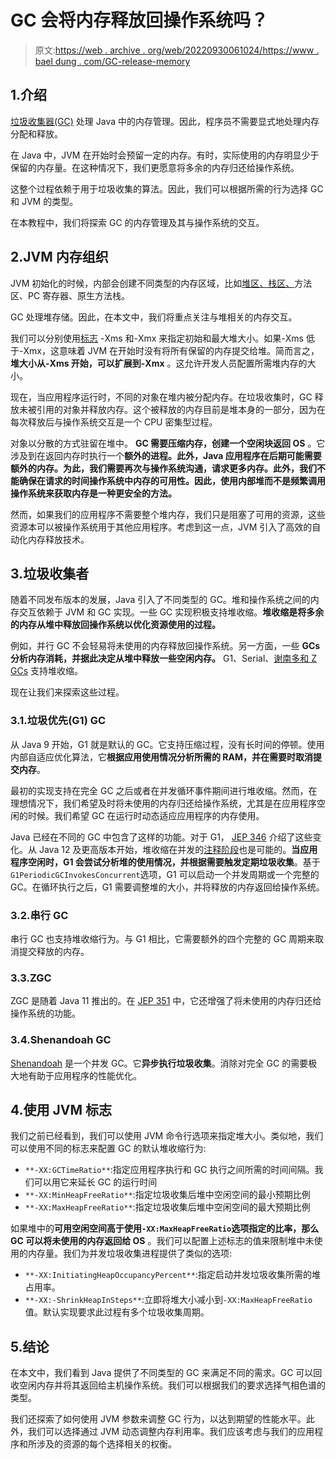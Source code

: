 # GC 会将内存释放回操作系统吗？

> 原文:[https://web . archive . org/web/20220930061024/https://www . bael dung . com/GC-release-memory](https://web.archive.org/web/20220930061024/https://www.baeldung.com/gc-release-memory)

## 1.介绍

[垃圾收集器(GC)](/web/20220524070404/https://www.baeldung.com/jvm-garbage-collectors) 处理 Java 中的内存管理。因此，程序员不需要显式地处理内存分配和释放。

在 Java 中，JVM 在开始时会预留一定的内存。有时，实际使用的内存明显少于保留的内存量。在这种情况下，我们更愿意将多余的内存归还给操作系统。

这整个过程依赖于用于垃圾收集的算法。因此，我们可以根据所需的行为选择 GC 和 JVM 的类型。

在本教程中，我们将探索 GC 的内存管理及其与操作系统的交互。

## 2.JVM 内存组织

JVM 初始化的时候，内部会创建不同类型的内存区域，比如[堆区、栈区、](/web/20220524070404/https://www.baeldung.com/java-stack-heap)方法区、PC 寄存器、原生方法栈。

GC 处理堆存储。因此，在本文中，我们将重点关注与堆相关的内存交互。

我们可以分别使用[标志](/web/20220524070404/https://www.baeldung.com/jvm-parameters) -Xms 和-Xmx 来指定初始和最大堆大小。如果-Xms 低于-Xmx，这意味着 JVM 在开始时没有将所有保留的内存提交给堆。简而言之，**堆大小从-Xms 开始，可以扩展到-Xmx** 。这允许开发人员配置所需堆内存的大小。

现在，当应用程序运行时，不同的对象在堆内被分配内存。在垃圾收集时，GC 释放未被引用的对象并释放内存。这个被释放的内存目前是堆本身的一部分，因为在每次释放后与操作系统交互是一个 CPU 密集型过程。

对象以分散的方式驻留在堆中。 **GC 需要压缩内存，创建一个空闲块返回 OS** 。它涉及到在返回内存时执行一个**额外的进程。此外，Java 应用程序在后期可能需要额外的内存。为此，**我们需要再次与操作系统沟通，请求更多内存**。此外，**我们不能确保在请求的时间**操作系统中内存的可用性。因此，使用内部堆而不是频繁调用操作系统来获取内存是一种更安全的方法。**

然而，如果我们的应用程序不需要整个堆内存，我们只是阻塞了可用的资源，这些资源本可以被操作系统用于其他应用程序。考虑到这一点，JVM 引入了高效的自动化内存释放技术。

## 3.垃圾收集者

随着不同发布版本的发展，Java 引入了不同类型的 GC。堆和操作系统之间的内存交互依赖于 JVM 和 GC 实现。一些 GC 实现积极支持堆收缩。**堆收缩是将多余的内存从堆中释放回操作系统以优化资源使用的过程。**

例如，并行 GC 不会轻易将未使用的内存释放回操作系统。另一方面，一些 **GCs 分析内存消耗，并据此决定从堆中释放一些空闲内存。** G1、Serial、[谢南多和 Z GCs](/web/20220524070404/https://www.baeldung.com/jvm-experimental-garbage-collectors) 支持堆收缩。

现在让我们来探索这些过程。

### 3.1.垃圾优先(G1) GC

从 Java 9 开始，G1 就是默认的 GC。它支持压缩过程，没有长时间的停顿。使用内部自适应优化算法，它**根据应用使用情况分析所需的 RAM，并在需要时取消提交内存**。

最初的实现支持在完全 GC 之后或者在并发循环事件期间进行堆收缩。然而，在理想情况下，我们希望及时将未使用的内存归还给操作系统，尤其是在应用程序空闲的时候。我们希望 GC 在运行时动态适应应用程序的内存使用。

Java 已经在不同的 GC 中包含了这样的功能。对于 G1， [JEP 346](https://web.archive.org/web/20220524070404/https://openjdk.java.net/jeps/346) 介绍了这些变化。从 Java 12 及更高版本开始，堆收缩在并发的[注释阶段](https://web.archive.org/web/20220524070404/http://hg.openjdk.java.net/jdk/jdk/rev/08041b0d7c08)也是可能的。**当应用程序空闲时，G1 会尝试分析堆的使用情况，并根据需要触发定期垃圾收集**。基于`G1PeriodicGCInvokesConcurrent`选项，G1 可以启动一个并发周期或一个完整的 GC。在循环执行之后，G1 需要调整堆的大小，并将释放的内存返回给操作系统。

### 3.2.串行 GC

串行 GC 也支持堆收缩行为。与 G1 相比，它需要额外的四个完整的 GC 周期来取消提交释放的内存。

### 3.3.ZGC

ZGC 是随着 Java 11 推出的。在 [JEP 351](https://web.archive.org/web/20220524070404/https://openjdk.java.net/jeps/351) 中，它还增强了将未使用的内存归还给操作系统的功能。

### 3.4.Shenandoah GC

[Shenandoah](https://web.archive.org/web/20220524070404/https://wiki.openjdk.java.net/display/shenandoah/Main) 是一个并发 GC。它**异步执行垃圾收集**。消除对完全 GC 的需要极大地有助于应用程序的性能优化。

## 4.使用 JVM 标志

我们之前已经看到，我们可以使用 JVM 命令行选项来指定堆大小。类似地，我们可以使用不同的标志来配置 GC 的默认堆收缩行为:

*   `**-XX:GCTimeRatio**`:指定应用程序执行和 GC 执行之间所需的时间间隔。我们可以用它来延长 GC 的运行时间
*   `**-XX:MinHeapFreeRatio**`:指定垃圾收集后堆中空闲空间的最小预期比例
*   `**-XX:MaxHeapFreeRatio**`:指定垃圾收集后堆中空闲空间的最大预期比例

如果堆中的**可用空闲空间高于使用`-XX:MaxHeapFreeRatio`选项指定的比率，那么 GC 可以将未使用的内存返回给 OS** 。我们可以配置上述标志的值来限制堆中未使用的内存量。我们为并发垃圾收集进程提供了类似的选项:

*   `**-XX:InitiatingHeapOccupancyPercent**`:指定启动并发垃圾收集所需的堆占用率。
*   `**-XX:-ShrinkHeapInSteps**`:立即将堆大小减小到`-XX:MaxHeapFreeRatio`值。默认实现要求此过程有多个垃圾收集周期。

## 5.结论

在本文中，我们看到 Java 提供了不同类型的 GC 来满足不同的需求。GC 可以回收空闲内存并将其返回给主机操作系统。我们可以根据我们的要求选择气相色谱的类型。

我们还探索了如何使用 JVM 参数来调整 GC 行为，以达到期望的性能水平。此外，我们可以选择通过 JVM 动态调整内存利用率。我们应该考虑与我们的应用程序和所涉及的资源的每个选择相关的权衡。
